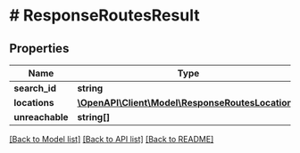 # # ResponseRoutesResult

## Properties

Name | Type | Description | Notes
------------ | ------------- | ------------- | -------------
**search_id** | **string** |  | 
**locations** | [**\OpenAPI\Client\Model\ResponseRoutesLocation[]**](ResponseRoutesLocation.md) |  | 
**unreachable** | **string[]** |  | 

[[Back to Model list]](../../README.md#documentation-for-models) [[Back to API list]](../../README.md#documentation-for-api-endpoints) [[Back to README]](../../README.md)


